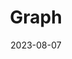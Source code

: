 ---
title: Graph
icon: PhBrain
date: 2023-08-07
description: All about graphs
tags: [digital-garden, second-brain, graph]
externalUrl: https://graph.stereobooster.com/
---